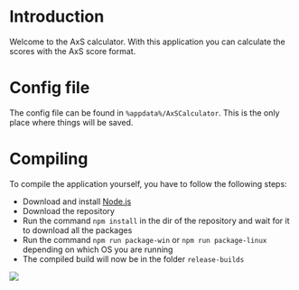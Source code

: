 # Introduction
Welcome to the AxS calculator. With this application you can calculate the scores with the AxS score format. 

# Config file
The config file can be found in `%appdata%/AxSCalculator`. This is the only place where things will be saved.

# Compiling
To compile the application yourself, you have to follow the following steps:
- Download and install [Node.js](https://nodejs.org/en/)
- Download the repository
- Run the command `npm install` in the dir of the repository and wait for it to download all the packages
- Run the command `npm run package-win` or `npm run package-linux` depending on which OS you are running
- The compiled build will now be in the folder `release-builds`

![](https://i.imgur.com/uHDaBYC.png)